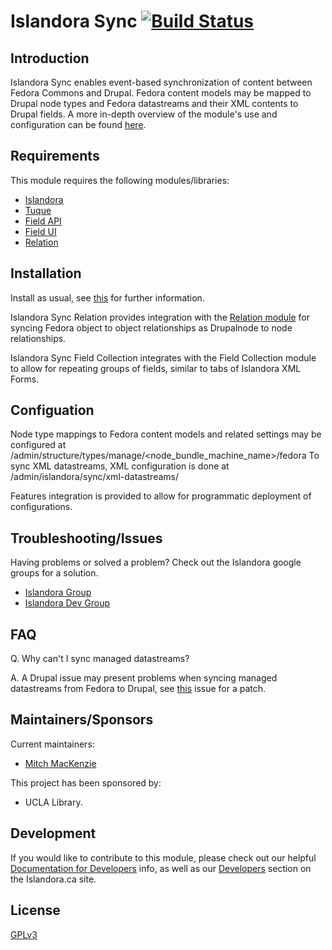 # Islandora Sync [![Build Status](https://travis-ci.org/Islandora/islandora_sync.png?branch=7.x)](https://travis-ci.org/Islandora/islandora_sync)

## Introduction

Islandora Sync enables event-based synchronization of content between Fedora Commons and Drupal. Fedora content models may be mapped to Drupal node types and Fedora datastreams and their XML contents to Drupal fields. A more in-depth overview of the module's use and configuration can be found [here](https://github.com/Islandora/islandora_sync/wiki/Islandora-Sync-Use-and-Configuration).

## Requirements

This module requires the following modules/libraries:

* [Islandora](https://github.com/islandora/islandora)
* [Tuque](https://github.com/islandora/tuque)
* [Field API](https://api.drupal.org/api/drupal/modules!field!field.module/group/field/7)
* [Field UI](https://api.drupal.org/api/drupal/modules!field!field.module/group/field/7)
* [Relation](https://drupal.org/project/relation)

## Installation

Install as usual, see [this](https://drupal.org/documentation/install/modules-themes/modules-7) for further information.

Islandora Sync Relation provides integration with the [Relation module](www.drupal.org/project/relation) for syncing Fedora object to object relationships as Drupalnode to node relationships.

Islandora Sync Field Collection integrates with the Field Collection module to allow for repeating groups of fields, similar to tabs of Islandora XML Forms.

## Configuation

Node type mappings to Fedora content models and related settings may be configured at
/admin/structure/types/manage/<node_bundle_machine_name>/fedora
To sync XML datastreams, XML configuration is done at /admin/islandora/sync/xml-datastreams/

Features integration is provided to allow for programmatic deployment of configurations.

## Troubleshooting/Issues

Having problems or solved a problem? Check out the Islandora google groups for a solution.

* [Islandora Group](https://groups.google.com/forum/?hl=en&fromgroups#!forum/islandora)
* [Islandora Dev Group](https://groups.google.com/forum/?hl=en&fromgroups#!forum/islandora-dev)

## FAQ

Q. Why can't I sync managed datastreams?

A. A Drupal issue may present problems when syncing managed datastreams from Fedora to Drupal, see [this](http://drupal.org/node/1443158) issue for a patch.

## Maintainers/Sponsors
Current maintainers:

* [Mitch MacKenzie](https://github.com/mitchmac)

This project has been sponsored by:

* UCLA Library.

## Development

If you would like to contribute to this module, please check out our helpful [Documentation for Developers](https://github.com/Islandora/islandora/wiki#wiki-documentation-for-developers) info, as well as our [Developers](http://islandora.ca/developers) section on the Islandora.ca site.

## License

[GPLv3](http://www.gnu.org/licenses/gpl-3.0.txt)
